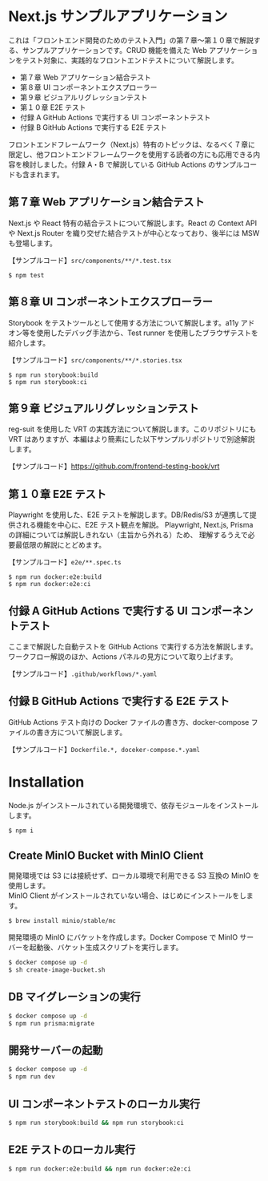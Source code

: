 # Next.js サンプルアプリケーション

これは「フロントエンド開発のためのテスト入門」の第７章〜第１０章で解説する、サンプルアプリケーションです。CRUD 機能を備えた Web アプリケーションをテスト対象に、実践的なフロントエンドテストについて解説します。

- 第７章 Web アプリケーション結合テスト
- 第８章 UI コンポーネントエクスプローラー
- 第９章 ビジュアルリグレッションテスト
- 第１０章 E2E テスト
- 付録 A GitHub Actions で実行する UI コンポーネントテスト
- 付録 B GitHub Actions で実行する E2E テスト

フロントエンドフレームワーク（Next.js）特有のトピックは、なるべく７章に限定し、他フロントエンドフレームワークを使用する読者の方にも応用できる内容を検討しました。付録 A・B で解説している GitHub Actions のサンプルコードも含まれます。

## 第７章 Web アプリケーション結合テスト

Next.js や React 特有の結合テストについて解説します。React の Context API や Next.js Router を織り交ぜた結合テストが中心となっており、後半には MSW も登場します。

【サンプルコード】`src/components/**/*.test.tsx`

```
$ npm test
```

## 第８章 UI コンポーネントエクスプローラー

Storybook をテストツールとして使用する方法について解説します。a11y アドオン等を使用したデバッグ手法から、Test runner を使用したブラウザテストを紹介します。

【サンプルコード】`src/components/**/*.stories.tsx`

```
$ npm run storybook:build
$ npm run storybook:ci
```

## 第９章 ビジュアルリグレッションテスト

reg-suit を使用した VRT の実践方法について解説します。このリポジトリにも VRT はありますが、本編はより簡素にした以下サンプルリポジトリで別途解説します。

【サンプルコード】https://github.com/frontend-testing-book/vrt

## 第１０章 E2E テスト

Playwright を使用した、E2E テストを解説します。DB/Redis/S3 が連携して提供される機能を中心に、E2E テスト観点を解説。 Playwright, Next.js, Prisma の詳細については解説しきれない（主旨から外れる）ため、  理解するうえで必要最低限の解説にとどめます。  

【サンプルコード】`e2e/**.spec.ts`

```
$ npm run docker:e2e:build
$ npm run docker:e2e:ci
```

## 付録 A GitHub Actions で実行する UI コンポーネントテスト

ここまで解説した自動テストを GitHub Actions で実行する方法を解説します。ワークフロー解説のほか、Actions パネルの見方について取り上げます。

【サンプルコード】`.github/workflows/*.yaml`

## 付録 B GitHub Actions で実行する E2E テスト

GitHub Actions テスト向けの Docker ファイルの書き方、docker-compose ファイルの書き方について解説します。

【サンプルコード】`Dockerfile.*, doceker-compose.*.yaml`

# Installation

Node.js がインストールされている開発環境で、依存モジュールをインストールします。

```bash
$ npm i
```

## Create MinIO Bucket with MinIO Client

開発環境では S3 には接続せず、ローカル環境で利用できる S3 互換の MinIO を使用します。  
MinIO Client がインストールされていない場合、はじめにインストールをします。

```bash
$ brew install minio/stable/mc
```

開発環境の MinIO にバケットを作成します。Docker Compose で MinIO サーバーを起動後、バケット生成スクリプトを実行します。

```bash
$ docker compose up -d
$ sh create-image-bucket.sh
```

## DB マイグレーションの実行

```bash
$ docker compose up -d
$ npm run prisma:migrate
```

## 開発サーバーの起動

```bash
$ docker compose up -d
$ npm run dev
```

## UI コンポーネントテストのローカル実行

```bash
$ npm run storybook:build && npm run storybook:ci
```

## E2E テストのローカル実行

```bash
$ npm run docker:e2e:build && npm run docker:e2e:ci
```
